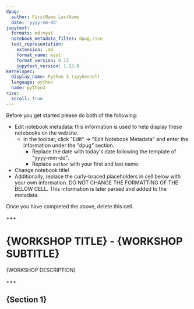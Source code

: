 ```yaml
---
dpug:
  author: FirstName LastName
  date: 'yyyy-mm-dd'
jupytext:
  formats: md:myst
  notebook_metadata_filter: dpug,rise
  text_representation:
    extension: .md
    format_name: myst
    format_version: 0.13
    jupytext_version: 1.13.0
kernelspec:
  display_name: Python 3 (ipykernel)
  language: python
  name: python3
rise:
  scroll: true
---
```


Before you get started please do both of the following:
* Edit notebook metadata: this information is used to help display these notebooks
  on the website.
  * In the toolbar, click "Edit" -> "Edit Notebook Metadata" and enter the information
  under the "dpug" section.
    * Replace the date with today's date following the template of "yyyy-mm-dd".
    * Replace `author` with your first and last name.
* Change notebook title!
* Additionally, replace the curly-braced placeholders in cell below with your own information.
DO NOT CHANGE THE FORMATTING OF THE BELOW CELL. This information is later parsed and added
to the metadata.

Once you have completed the above, delete this cell.

+++

# {WORKSHOP TITLE} - {WORKSHOP SUBTITLE}
{WORKSHOP DESCRIPTION}

+++

## {Section 1}

```{code-cell} ipython3

```
